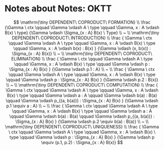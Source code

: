 # Notes about Notes: OKTT

$$
\mathrm{\tiny DEPENDENT\ COPRODUCT\ FORMATION}
\\
\frac
{\Gamma \ ctx \qquad \Gamma \vdash A \ type \qquad \Gamma, x : A \vdash B(x) \  type}
{\Gamma \vdash \Sigma_{x : A} B(x) \ Type}
\\
~
\\
\mathrm{\tiny DEPENDENT\ COPRODUCT\ INTRODUCTION}
\\
\frac
{
  \Gamma \ ctx
  \qquad
  \Gamma \vdash A \ type
  \qquad
  \Gamma, x : A \vdash B(x) \  type
  \qquad
  \Gamma, x : A \vdash b(x) : B(x)
}
{\Gamma \vdash (x, b(x)) : \Sigma_{x : A} B(x)}
\\
~
\\
\mathrm{\tiny DEPENDENT\ COPRODUCT\ ELIMINATION}
\\
\frac
{
  \Gamma \ ctx
  \qquad
  \Gamma \vdash A \ type
  \qquad \Gamma, x : A \vdash B(x) \  type
  \qquad
  \Gamma \vdash p : \Sigma_{x : A} B(x)
}
{\Gamma \vdash p.1 : A}
\\
~
\\
\frac
{
  \Gamma \ ctx
  \qquad
  \Gamma \vdash A \ type
  \qquad
  \Gamma, x : A \vdash B(x) \  type
  \qquad
  \Gamma \vdash p : \Sigma_{x : A} B(x)
}
{\Gamma \vdash p.2 : B(x)}
\\
~
\\
\mathrm{\tiny DEPENDENT\ COPRODUCT\ COMPUTATION}
\\
\frac
{
  \Gamma \ ctx
  \qquad
  \Gamma \vdash A \ type
  \qquad
  \Gamma, x : A \vdash B(x) \  type
  \qquad
  \Gamma \vdash a : A
  \qquad
  \Gamma \vdash b(a) : B(a)
  \qquad
  \Gamma \vdash p_{(a, b(a))} : \Sigma_{x : A} B(x)
}
{\Gamma \vdash p.1 \equiv a : A}
\\
~
\\
\frac
{
  \Gamma \ ctx
  \qquad
  \Gamma \vdash A \ type
  \qquad
  \Gamma, x : A \vdash B(x) \  type
  \qquad
  \Gamma \vdash a : A
  \qquad
  \Gamma \vdash b(a) : B(a)
  \qquad
  \Gamma \vdash p_{(a, b(a))} : \Sigma_{x : A} B(x)
}
{\Gamma \vdash p.2 \equiv b(a) : B(a)}
\\
~
\\
\mathrm{\tiny DEPENDENT\ COPRODUCT\ UNIQUENESS}
\\
\frac
{
  \Gamma \ ctx
  \qquad
  \Gamma \vdash A \ type
  \qquad
  \Gamma, x : A \vdash B(x) \  type
  \qquad
  \Gamma \vdash p : \Sigma_{x : A} B(x)
}
{\Gamma \vdash p \equiv (p.1, p.2) : \Sigma_{x : A} B(x)}
$$
